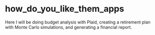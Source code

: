 # how_do_you_like_them_apps
Here I will be doing budget analysis with Plaid, creating a retirement plan with Monte Carlo simulations, and generating a financial report. 
